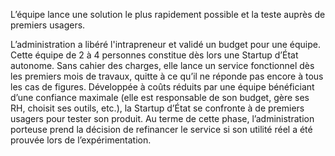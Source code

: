 L’équipe lance une solution le plus rapidement possible et la teste auprès de premiers usagers.

L’administration a libéré l'intrapreneur et validé un budget pour une équipe. Cette équipe de 2 à 4 personnes constitue dès lors une Startup d’État autonome. Sans cahier des charges, elle lance un service fonctionnel dès les premiers mois de travaux, quitte à ce qu’il ne réponde pas encore à tous les cas de figures. Développée à coûts réduits par une équipe bénéficiant d’une confiance maximale (elle est responsable de son budget, gère ses RH, choisit ses outils, etc.), la Startup d’État se confronte à de premiers usagers pour tester son produit. Au terme de cette phase, l’administration porteuse prend la décision de refinancer le service si son utilité réel a été prouvée lors de l’expérimentation.

